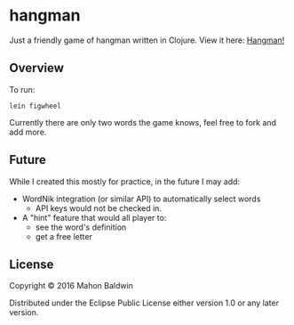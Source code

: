# hangman

Just a friendly game of hangman written in Clojure. View it here: [Hangman!](http://mahonbaldwin.com/hangman/)

## Overview

To run:

    lein figwheel
    
Currently there are only two words the game knows, feel free to fork and add more.

## Future

While I created this mostly for practice, in the future I may add:

* WordNik integration (or similar API) to automatically select words
  * API keys would not be checked in.
* A "hint" feature that would all player to:
  * see the word's definition
  * get a free letter

## License

Copyright © 2016 Mahon Baldwin

Distributed under the Eclipse Public License either version 1.0 or any later version.
